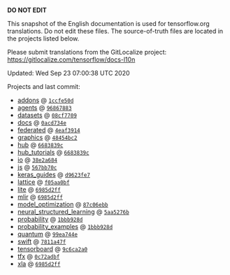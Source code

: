 __DO NOT EDIT__

This snapshot of the English documentation is used for tensorflow.org
translations. Do not edit these files. The source-of-truth files are located in
the projects listed below.

Please submit translations from the GitLocalize project: https://gitlocalize.com/tensorflow/docs-l10n

Updated: Wed Sep 23 07:00:38 UTC 2020

Projects and last commit:

- [addons](https://github.com/tensorflow/addons/tree/master/docs) @ <a href='https://github.com/tensorflow/addons/commit/1ccfe50dd46b036822e2703097b2b7816c16b6a1'><code>1ccfe50d</code></a>
- [agents](https://github.com/tensorflow/agents/tree/master/docs) @ <a href='https://github.com/tensorflow/agents/commit/968678839f9d25c383321b6c51175ae6eaf7de79'><code>96867883</code></a>
- [datasets](https://github.com/tensorflow/datasets/tree/master/docs) @ <a href='https://github.com/tensorflow/datasets/commit/08cf7709095860fe50ec10ea503c4095b69a5cb1'><code>08cf7709</code></a>
- [docs](https://github.com/tensorflow/docs/tree/master/site/en) @ <a href='https://github.com/tensorflow/docs/commit/0acd734ed204b5d301343c7d73e89d8998d4041e'><code>0acd734e</code></a>
- [federated](https://github.com/tensorflow/federated/tree/master/docs) @ <a href='https://github.com/tensorflow/federated/commit/4eaf3914de8cdc251521a82412501519d6228e96'><code>4eaf3914</code></a>
- [graphics](https://github.com/tensorflow/graphics/tree/master/tensorflow_graphics/g3doc) @ <a href='https://github.com/tensorflow/graphics/commit/48454bc297e4b7b59e1fac8b4cc92058e1d7642e'><code>48454bc2</code></a>
- [hub](https://github.com/tensorflow/hub/tree/master/docs) @ <a href='https://github.com/tensorflow/hub/commit/6683839c6a1c913c3bd8be26f60a140b6a714ba6'><code>6683839c</code></a>
- [hub_tutorials](https://github.com/tensorflow/hub/tree/master/examples/colab) @ <a href='https://github.com/tensorflow/hub/commit/6683839c6a1c913c3bd8be26f60a140b6a714ba6'><code>6683839c</code></a>
- [io](https://github.com/tensorflow/io/tree/master/docs) @ <a href='https://github.com/tensorflow/io/commit/38e2a6840c8fac7e3082aa1d4bfc6f49ec003f8e'><code>38e2a684</code></a>
- [js](https://github.com/tensorflow/tfjs-website/tree/master/docs) @ <a href='https://github.com/tensorflow/tfjs-website/commit/567bb70c360e7785d460f9fff6a2863fb9b977b4'><code>567bb70c</code></a>
- [keras_guides](https://github.com/keras-team/keras-io/tree/master/tf) @ <a href='https://github.com/keras-team/keras-io/commit/d9623fe7cdac02086ed47175e876a3529abac394'><code>d9623fe7</code></a>
- [lattice](https://github.com/tensorflow/lattice/tree/master/docs) @ <a href='https://github.com/tensorflow/lattice/commit/f05aa0bf2e85756f7a5f49f1378f0d1e428bea2d'><code>f05aa0bf</code></a>
- [lite](https://github.com/tensorflow/tensorflow/tree/master/tensorflow/lite/g3doc) @ <a href='https://github.com/tensorflow/tensorflow/commit/6985d2ff0c20cf40689722865bb92cd8207e9145'><code>6985d2ff</code></a>
- [mlir](https://github.com/tensorflow/tensorflow/tree/master/tensorflow/compiler/mlir/g3doc) @ <a href='https://github.com/tensorflow/tensorflow/commit/6985d2ff0c20cf40689722865bb92cd8207e9145'><code>6985d2ff</code></a>
- [model_optimization](https://github.com/tensorflow/model-optimization/tree/master/tensorflow_model_optimization/g3doc) @ <a href='https://github.com/tensorflow/model-optimization/commit/87c06ebb4e8c3250ad78222b4cb4815c3be4bfd4'><code>87c06ebb</code></a>
- [neural_structured_learning](https://github.com/tensorflow/neural-structured-learning/tree/master/g3doc) @ <a href='https://github.com/tensorflow/neural-structured-learning/commit/5aa5276be40c70347c1aef76d7774e3f16572085'><code>5aa5276b</code></a>
- [probability](https://github.com/tensorflow/probability/tree/master/tensorflow_probability/g3doc) @ <a href='https://github.com/tensorflow/probability/commit/1bbb928dc6636fe7ade5eae0237403cc0d54f234'><code>1bbb928d</code></a>
- [probability_examples](https://github.com/tensorflow/probability/tree/master/tensorflow_probability/examples/jupyter_notebooks) @ <a href='https://github.com/tensorflow/probability/commit/1bbb928dc6636fe7ade5eae0237403cc0d54f234'><code>1bbb928d</code></a>
- [quantum](https://github.com/tensorflow/quantum/tree/master/docs) @ <a href='https://github.com/tensorflow/quantum/commit/99ea744eec0b7f01a23eabaa70789cca6d6c0169'><code>99ea744e</code></a>
- [swift](https://github.com/tensorflow/swift/tree/master/docs/site) @ <a href='https://github.com/tensorflow/swift/commit/7811a47f833f944982f6dc04301413854d76953b'><code>7811a47f</code></a>
- [tensorboard](https://github.com/tensorflow/tensorboard/tree/master/docs) @ <a href='https://github.com/tensorflow/tensorboard/commit/9c6ca2a08cd9e3166df0ae294eec96b06604ab0c'><code>9c6ca2a0</code></a>
- [tfx](https://github.com/tensorflow/tfx/tree/master/docs) @ <a href='https://github.com/tensorflow/tfx/commit/0c72adbf86cf34b8fcc9a91d6d7a9abc3123cd54'><code>0c72adbf</code></a>
- [xla](https://github.com/tensorflow/tensorflow/tree/master/tensorflow/compiler/xla/g3doc) @ <a href='https://github.com/tensorflow/tensorflow/commit/6985d2ff0c20cf40689722865bb92cd8207e9145'><code>6985d2ff</code></a>

